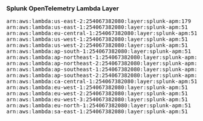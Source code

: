 <h3>Splunk OpenTelemetry Lambda Layer</h3>

<pre>
arn:aws:lambda:us-east-2:254067382080:layer:splunk-apm:179
arn:aws:lambda:us-east-1:254067382080:layer:splunk-apm:51
arn:aws:lambda:eu-central-1:254067382080:layer:splunk-apm:51
arn:aws:lambda:us-west-1:254067382080:layer:splunk-apm:51
arn:aws:lambda:us-west-2:254067382080:layer:splunk-apm:51
arn:aws:lambda:ap-south-1:254067382080:layer:splunk-apm:51
arn:aws:lambda:ap-northeast-1:254067382080:layer:splunk-apm:51
arn:aws:lambda:ap-northeast-2:254067382080:layer:splunk-apm:51
arn:aws:lambda:ap-southeast-1:254067382080:layer:splunk-apm:51
arn:aws:lambda:ap-southeast-2:254067382080:layer:splunk-apm:51
arn:aws:lambda:ca-central-1:254067382080:layer:splunk-apm:51
arn:aws:lambda:eu-west-1:254067382080:layer:splunk-apm:51
arn:aws:lambda:eu-west-2:254067382080:layer:splunk-apm:51
arn:aws:lambda:eu-west-3:254067382080:layer:splunk-apm:51
arn:aws:lambda:eu-north-1:254067382080:layer:splunk-apm:51
arn:aws:lambda:sa-east-1:254067382080:layer:splunk-apm:51
</pre>